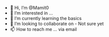 - 👋 Hi, I’m @Mamit0
- 👀 I’m interested in ...
- 🌱 I’m currently learning the basics
- 💞️ I’m looking to collaborate on - Not sure yet
- 📫 How to reach me ... via email

<!---
Mamit0/Mamit0 is a ✨ special ✨ repository because its `README.md` (this file) appears on your GitHub profile.
You can click the Preview link to take a look at your changes.
--->
